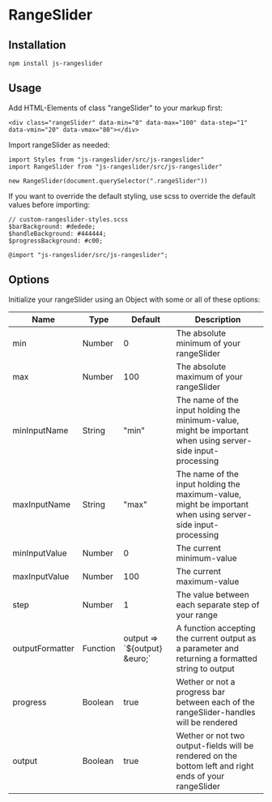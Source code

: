 # RangeSlider

## Installation

    npm install js-rangeslider

## Usage

Add HTML-Elements of class "rangeSlider" to your markup first:

    <div class="rangeSlider" data-min="0" data-max="100" data-step="1" data-vmin="20" data-vmax="80"></div>

Import rangeSlider as needed:

    import Styles from "js-rangeslider/src/js-rangeslider"
    import RangeSlider from "js-rangeslider/src/js-rangeslider"

    new RangeSlider(document.querySelector(".rangeSlider"))

If you want to override the default styling, use scss to override the default values before importing:

    // custom-rangeslider-styles.scss
    $barBackground: #dedede;
    $handleBackground: #444444;
    $progressBackground: #c00;

    @import "js-rangeslider/src/js-rangeslider";

## Options

Initialize your rangeSlider using an Object with some or all of these options:

<table>
    <thead>
        <tr>
            <th>Name</th>
            <th>Type</th>
            <th>Default</th>
            <th>Description</th>
        </tr>
    </thead>
    <tbody>
        <tr>
            <td>min</td>
            <td>Number</td>
            <td>0</td>
            <td>The absolute minimum of your rangeSlider</td>
        </tr>
        <tr>
            <td>max</td>
            <td>Number</td>
            <td>100</td>
            <td>The absolute maximum of your rangeSlider</td>
        </tr>
        <tr>
            <td>minInputName</td>
            <td>String</td></td>
            <td>"min"</td></td>
            <td>The name of the input holding the minimum-value, might be important when using server-side input-processing</td>
        </tr>
        <tr>
            <td>maxInputName</td>
            <td>String</td>
            <td>"max"</td>
            <td>The name of the input holding the maximum-value, might be important when using server-side input-processing</td>
        </tr>
        <tr>
            <td>minInputValue</td>
            <td>Number</td>
            <td>0</td>
            <td>The current minimum-value</td>
        </tr>
        <tr>
            <td>maxInputValue</td>
            <td>Number</td>
            <td>100</td>
            <td>The current maximum-value</td>
        </tr>
        <tr>
            <td>step</td>
            <td>Number</td>
            <td>1</td>
            <td>The value between each separate step of your range</td>
        </tr>
        <tr>
            <td>outputFormatter</td>
            <td>Function</td>
            <td>output => `${output} &amp;euro;`</td>
            <td>A function accepting the current output as a parameter and returning a formatted string to output</td>
        </tr>
        <tr>
            <td>progress</td>
            <td>Boolean</td>
            <td>true</td>
            <td>Wether or not a progress bar between each of the rangeSlider-handles will be rendered</td>
        </tr>
        <tr>
            <td>output</td>
            <td>Boolean</td>
            <td>true</td>
            <td>Wether or not two output-fields will be rendered on the bottom left and right ends of your rangeSlider</td>
        </tr>
    </tbody>
</table>
